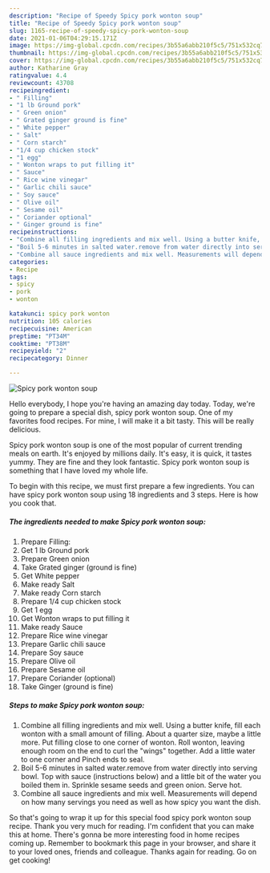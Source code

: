 ```yaml
---
description: "Recipe of Speedy Spicy pork wonton soup"
title: "Recipe of Speedy Spicy pork wonton soup"
slug: 1165-recipe-of-speedy-spicy-pork-wonton-soup
date: 2021-01-06T04:29:15.171Z
image: https://img-global.cpcdn.com/recipes/3b55a6abb210f5c5/751x532cq70/spicy-pork-wonton-soup-recipe-main-photo.jpg
thumbnail: https://img-global.cpcdn.com/recipes/3b55a6abb210f5c5/751x532cq70/spicy-pork-wonton-soup-recipe-main-photo.jpg
cover: https://img-global.cpcdn.com/recipes/3b55a6abb210f5c5/751x532cq70/spicy-pork-wonton-soup-recipe-main-photo.jpg
author: Katharine Gray
ratingvalue: 4.4
reviewcount: 43708
recipeingredient:
- " Filling"
- "1 lb Ground pork"
- " Green onion"
- " Grated ginger ground is fine"
- " White pepper"
- " Salt"
- " Corn starch"
- "1/4 cup chicken stock"
- "1 egg"
- " Wonton wraps to put filling it"
- " Sauce"
- " Rice wine vinegar"
- " Garlic chili sauce"
- " Soy sauce"
- " Olive oil"
- " Sesame oil"
- " Coriander optional"
- " Ginger ground is fine"
recipeinstructions:
- "Combine all filling ingredients and mix well. Using a butter knife, fill each wonton with a small amount of filling. About a quarter size, maybe a little more. Put filling close to one corner of wonton. Roll wonton, leaving enough room on the end to curl the &#34;wings&#34; together. Add a little water to one corner and Pinch ends to seal."
- "Boil 5-6 minutes in salted water.remove from water directly into serving bowl. Top with sauce (instructions below) and a little bit of the water you boiled them in. Sprinkle sesame seeds and green onion. Serve hot."
- "Combine all sauce ingredients and mix well. Measurements will depend on how many servings you need as well as how spicy you want the dish."
categories:
- Recipe
tags:
- spicy
- pork
- wonton

katakunci: spicy pork wonton 
nutrition: 105 calories
recipecuisine: American
preptime: "PT34M"
cooktime: "PT38M"
recipeyield: "2"
recipecategory: Dinner

---
```



![Spicy pork wonton soup](https://img-global.cpcdn.com/recipes/3b55a6abb210f5c5/751x532cq70/spicy-pork-wonton-soup-recipe-main-photo.jpg)

Hello everybody, I hope you're having an amazing day today. Today, we're going to prepare a special dish, spicy pork wonton soup. One of my favorites food recipes. For mine, I will make it a bit tasty. This will be really delicious.



Spicy pork wonton soup is one of the most popular of current trending meals on earth. It's enjoyed by millions daily. It's easy, it is quick, it tastes yummy. They are fine and they look fantastic. Spicy pork wonton soup is something that I have loved my whole life.


To begin with this recipe, we must first prepare a few ingredients. You can have spicy pork wonton soup using 18 ingredients and 3 steps. Here is how you cook that.

<!--inarticleads1-->

##### The ingredients needed to make Spicy pork wonton soup:

1. Prepare  Filling:
1. Get 1 lb Ground pork
1. Prepare  Green onion
1. Take  Grated ginger (ground is fine)
1. Get  White pepper
1. Make ready  Salt
1. Make ready  Corn starch
1. Prepare 1/4 cup chicken stock
1. Get 1 egg
1. Get  Wonton wraps to put filling it
1. Make ready  Sauce
1. Prepare  Rice wine vinegar
1. Prepare  Garlic chili sauce
1. Prepare  Soy sauce
1. Prepare  Olive oil
1. Prepare  Sesame oil
1. Prepare  Coriander (optional)
1. Take  Ginger (ground is fine)




<!--inarticleads2-->

##### Steps to make Spicy pork wonton soup:

1. Combine all filling ingredients and mix well. Using a butter knife, fill each wonton with a small amount of filling. About a quarter size, maybe a little more. Put filling close to one corner of wonton. Roll wonton, leaving enough room on the end to curl the &#34;wings&#34; together. Add a little water to one corner and Pinch ends to seal.
1. Boil 5-6 minutes in salted water.remove from water directly into serving bowl. Top with sauce (instructions below) and a little bit of the water you boiled them in. Sprinkle sesame seeds and green onion. Serve hot.
1. Combine all sauce ingredients and mix well. Measurements will depend on how many servings you need as well as how spicy you want the dish.




So that's going to wrap it up for this special food spicy pork wonton soup recipe. Thank you very much for reading. I'm confident that you can make this at home. There's gonna be more interesting food in home recipes coming up. Remember to bookmark this page in your browser, and share it to your loved ones, friends and colleague. Thanks again for reading. Go on get cooking!
